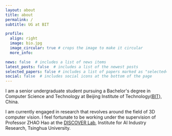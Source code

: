 ```yaml
---
layout: about
title: about
permalink: /
subtitle: UG at BIT

profile:
  align: right
  image: bio.jpg
  image_circular: true # crops the image to make it circular
  more_info: 

news: false  # includes a list of news items
latest_posts: false  # includes a list of the newest posts
selected_papers: false # includes a list of papers marked as "selected={true}"
social: false  # includes social icons at the bottom of the page
---
```


I am a senior undergraduate student pursuing a Bachelor's degree in Computer Science and Technology at Beijing Institute of Technology([BIT](https://english.bit.edu.cn/)), China.

I am currently engaged in research that revolves around the field of 3D computer vision. I feel fortunate to be working under the supervision of Professor ZHAO Hao at the [DISCOVER Lab](https://air.tsinghua.edu.cn/en/), Institute for AI Industry Research, Tsinghua University.

